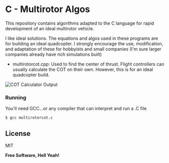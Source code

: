 # C - Multirotor Algos

This repository contains algorithms adapted to the C language for rapid development of an ideal multirotor vehicle.

I like ideal solutions. The equations and algos used in these programs are for building an ideal quadcopter. I strongly encourage the use, modification, and adaptation of these for hobbyists and small companies (I'm sure larger companies already have rich simulations built)
  - multirotorcot.cpp: Used to find the center of thrust. Flight controllers can usually calculate the COT on their own. However, this is for an ideal quadcopter build.


![COT Calculator Output](http://i.gyazo.com/8df353041e137a7495f1687836205377.png)

### Running

You'll need GCC...or any compiler that can interpret and run a .C file
```sh
$ gcc multirotorcot.c
```


License
----

MIT

**Free Software, Hell Yeah!**


